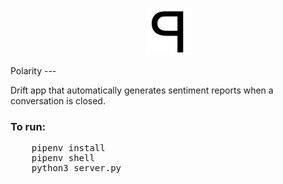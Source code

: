 <p align='center'>
    <img src='./assets/polarity_75.png'>
</p>
Polarity
---

Drift app that automatically generates sentiment reports when a conversation is closed.

### To run:

<pre>
    pipenv install
    pipenv shell
    python3 server.py
</pre>